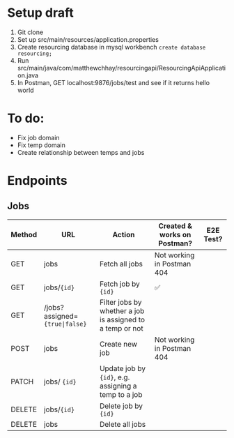 # Setup draft

1. Git clone
2. Set up src/main/resources/application.properties
3. Create resourcing database in mysql workbench `create database resourcing;`
4. Run src/main/java/com/matthewchhay/resourcingapi/ResourcingApiApplication.java
5. In Postman, GET localhost:9876/jobs/test and see if it returns hello world

# To do:

-   Fix job domain
-   Fix temp domain
-   Create relationship between temps and jobs

# Endpoints

## Jobs

| Method | URL                            | Action                                                    | Created & works on Postman? | E2E Test? |
| ------ | ------------------------------ | --------------------------------------------------------- | --------------------------- | --------- |
| GET    | jobs                           | Fetch all jobs                                            | Not working in Postman 404  |           |
| GET    | jobs/`{id}`                    | Fetch job by `{id}`                                       | ✅                          |           |
| GET    | /jobs?assigned=`{true\|false}` | Filter jobs by whether a job is assigned to a temp or not |                             |           |
| POST   | jobs                           | Create new job                                            | Not working in Postman 404  |           |
| PATCH  | jobs/ `{id}`                   | Update job by `{id}`, e.g. assigning a temp to a job      |                             |           |
| DELETE | jobs/`{id}`                    | Delete job by `{id}`                                      |                             |           |
| DELETE | jobs                           | Delete all jobs                                           |                             |           |
